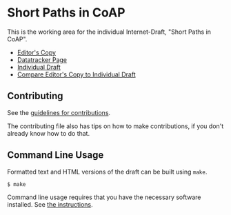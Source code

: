 <!-- regenerate: on (set to off if you edit this file) -->

# Short Paths in CoAP

This is the working area for the individual Internet-Draft, "Short Paths in CoAP".

* [Editor's Copy](https://chrysn.github.io/shopinc/#go.draft-amsuess-core-shopinc.html)
* [Datatracker Page](https://datatracker.ietf.org/doc/draft-amsuess-core-shopinc)
* [Individual Draft](https://datatracker.ietf.org/doc/html/draft-amsuess-core-shopinc)
* [Compare Editor's Copy to Individual Draft](https://chrysn.github.io/shopinc/#go.draft-amsuess-core-shopinc.diff)


## Contributing

See the
[guidelines for contributions](https://github.com/chrysn/shopinc/blob/main/CONTRIBUTING.md).

The contributing file also has tips on how to make contributions, if you
don't already know how to do that.

## Command Line Usage

Formatted text and HTML versions of the draft can be built using `make`.

```sh
$ make
```

Command line usage requires that you have the necessary software installed.  See
[the instructions](https://github.com/martinthomson/i-d-template/blob/main/doc/SETUP.md).

